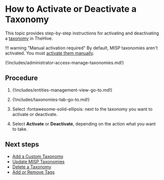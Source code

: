 # How to Activate or Deactivate a Taxonomy

This topic provides step-by-step instructions for activating and deactivating a [taxonomy](about-taxonomies.md) in TheHive.

!!! warning "Manual activation required"
    By default, MISP taxonomies aren't activated. You must [activate them manually](activate-deactivate-a-taxonomy.md).

{!includes/administrator-access-manage-taxonomies.md!}

<h2>Procedure</h2>

1. {!includes/entities-management-view-go-to.md!}

2. {!includes/taxonomies-tab-go-to.md!}

3. Select :fontawesome-solid-ellipsis: next to the taxonomy you want to activate or deactivate.

4. Select **Activate** or **Deactivate**, depending on the action what you want to take.

<h2>Next steps</h2>

* [Add a Custom Taxonomy](add-a-custom-taxonomy.md)
* [Update MISP Taxonomies](update-misp-taxonomies.md)
* [Delete a Taxonomy](delete-a-taxonomy.md)
* [Add or Remove Tags](../../user-guides/analyst-corner/cases/tags/add-remove-tags.md)